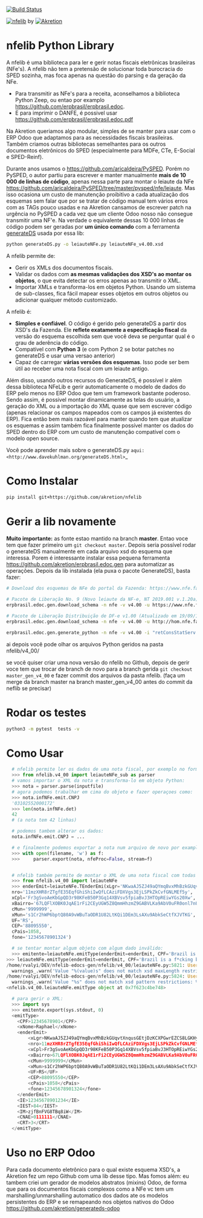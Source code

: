 [![Build Status](https://travis-ci.org/akretion/nfelib.svg?branch=master_gen_v4_00)](https://travis-ci.org/akretion/nfelib)

[![nfelib](https://raw.githubusercontent.com/akretion/nfelib/master/ext/nfe.jpg)](https://github.com/akretion/nfelib/) by [![Akretion](https://raw.githubusercontent.com/akretion/nfelib/master/ext/akretion-logo2.png)](https://akretion.com/pt_BR)

# nfelib Python Library

A nfelib é uma biblioteca para ler e gerir notas fiscais eletrônicas brasileiras (NFe's). A nfelib não tem a pretensão de solucionar toda burocracia do SPED sozinha, mas foca apenas na questão do parsing e da geração da NFe.

* Para transmitir as NFe's para a receita, aconselhamos a biblioteca Python Zeep, ou entao por examplo https://github.com/erpbrasil/erpbrasil.edoc.
* E para imprimir o DANFE, é possivel usar https://github.com/erpbrasil/erpbrasil.edoc.pdf 

Na Akretion queriamos algo modular, simples de se manter para usar com o ERP Odoo que adaptamos para as necessidades fiscais brasileiras. Também criamos outras bibliotecas semelhantes para os outros documentos eletrônicos do SPED (especialmente para MDFe, CTe, E-Social e SPED-Reinf).

Durante anos usamos o https://github.com/aricaldeira/PySPED. Porém no PySPED, o autor partiu para escrever e manter manualmente **mais de 10 000 de linhas de código**, apenas nessa parte para montar o leiaute da NFe https://github.com/aricaldeira/PySPED/tree/master/pysped/nfe/leiaute. Mas isso ocasiona um custo de manutenção proibitivo a cada atualização dos esquemas sem falar que por se tratar de código manual tem vários erros com as TAGs pouco usadas e na Akretion cansamos de escrever patch na urgência no PySPED a cada vez que um cliente Odoo nosso não consegue transmitir uma NF'e. Na verdade o equivalente dessas 10 000 linhas de código podem ser geradas por **um único comando** com a ferramenta [generateDS](http://www.davekuhlman.org/generateDS.html) usada por essa lib:

```bash
python generateDS.py -o leiauteNFe.py leiauteNFe_v4.00.xsd
```

A nfelib permite de:

* Gerir os XMLs dos documentos fiscais.
* Validar os dados com **as mesmas validações dos XSD's ao montar os objetos**, o que evita detectar os erros apenas ao transmitir o XML.
* Importar XMLs e transforma-los em objetos Python. Usando um sistema de sub-classes, fica fácil mapear esses objetos em outros objetos ou adicionar qualquer método customizado.

A nfelib é:

* **Simples e confiável**. O código é gerido pelo generateDS a partir dos XSD's da Fazenda. Ele **reflete exatamente a especificação fiscal** da versão do esquema escolhida sem que você deva se perguntar qual é o grau de aderência do código.
* Compatível com **Python 3** (e com Python 2 se botar patches no generateDS e usar uma versao anterior)
* Capaz de carregar **várias versões dos esquemas**. Isso pode ser bem útil ao receber uma nota fiscal com um leiaute antigo.

Além disso, usando outros recursos do GenerateDS, é possível ir além dessa biblioteca NFeLib e gerir automaticamente o modelo de dados do ERP pelo menos no ERP Odoo que tem um framework bastante poderoso. Sendo assim, é possivel montar dinamicamente as telas do usuário, a geração do XML ou a importação do XML quase que sem escrever código (apenas relacionar os campos mapeados com os campos já existentes do ERP). Fica então bem mais razoável para manter quando tem que atualizar os esquemas e assim também fica finalmente possível manter os dados do SPED dentro do ERP com um custo de manutenção compatível com o modelo open source.

Você pode aprender mais sobre o generateDS.py `aqui: <http://www.davekuhlman.org/generateDS.html>`_

# Como Instalar

```bash
pip install git+https://github.com/akretion/nfelib
```
# Gerir a lib novamente
**Muito importante:** as fonte estao mantido na branch **master**. Entao voce tem que fazer primeiro um 
```git checkout master```.
Depois seria possível rodar o generateDS manualmente em cada arquivo xsd do esquema que interessa. Porem é interessante instalar essa pequena ferramenta https://github.com/akretion/erpbrasil.edoc.gen para automatizar as operações. Depois da lib instalada (ela puxa o pacote GenerateDS), basta fazer:
```bash
# Download dos esquemas de NFe do portal da Fazenda: https://www.nfe.fazenda.gov.br/portal/listaConteudo.aspx?tipoConteudo=/fwLvLUSmU8=
  
# Pacote de Liberação No. 9 (Novo leiaute da NF-e, NT 2019.001 v.1.20a). Publicado em 20/08/2019.
erpbrasil.edoc.gen.download_schema -n nfe -v v4.00 -u https://www.nfe.fazenda.gov.br/portal/exibirArquivo.aspx?conteudo=vdxcmJ2AgTo=

# Pacote de Liberação Distribuição de DF-e v1.00 (Atualizado em 19/09/14) (ZIP)
erpbrasil.edoc.gen.download_schema -n nfe -v v4.00 -u http://hom.nfe.fazenda.gov.br/portal/exibirArquivo.aspx?conteudo=PVvR01d6%20s8=

erpbrasil.edoc.gen.generate_python -n nfe -v v4.00 -i "retConsStatServ|retConsSitNFe|retEnviNFe|retConsReciNFe|retInutNFe|distDFeInt|retDistDFeInt" -d .
```
ai depois você pode olhar os arquivos Python geridos na pasta nfelib/v4_00/

se você quiser criar uma nova versão do nfelib no Github, depois de gerir voce tem que trocar de branch de novo para a branch gerida `git checkout master_gen_v4_00` e fazer commit dos arquivos da pasta nfelib. (faça um merge da branch master na branch master_gen_v4_00 antes do commit da neflib se precisar)

# Rodar os testes

```bash
python3 -m pytest  tests -v
```

# Como Usar

```python
  # nfelib permite ler os dados de uma nota fiscal, por exemplo no formato 4.00:
  >>> from nfelib.v4_00 import leiauteNFe_sub as parser
  # vamos importar o XML da nota e transforma-lo em objeto Python:
  >>> nota = parser.parse(inputfile)
  # agora podemos trabalhar em cima do objeto e fazer operaçoes como:
  >>> nota.infNFe.emit.CNPJ
  '03102552000172'
  >>> len(nota.infNFe.det)
  42
  # (a nota tem 42 linhas)

  # podemos tambem alterar os dados:
  nota.infNFe.emit.CNPJ = ...

  # e finalmente podemos exportar a nota num arquivo de novo por examplo
  >>> with open(filename, 'w') as f:
  >>>     parser.export(nota, nfeProc=False, stream=f)


  # nfelib também permite de montar o XML de uma nota fiscal com todas validações dos XSDs já nos objetos:
  >>> from nfelib.v4_00 import leiauteNFe
  >>> enderEmit=leiauteNFe.TEnderEmi(xLgr='NKwaAJ5ZJ49aQYmqBvxMhBzkGUqvtXnqusGEtjDzKCXPGwrEZCS8LGKHyBbV',
  nro='11mzXHR8rZTgfE35EqfGhiShiIwQfLCAziFDXVgs3EjLSPkZkCvfGNLMEf5y',
  xCpl='Fr3gSvoAeKbGpQD3r98KFeB50P3Gq14XBVsv5fpiaBvJ3HTOpREiwYGs20Xw',
  xBairro='67LQFlXOBK0JqAE1rFi2CEyUGW5Z8QmmHhzmZ9GABVLKa9AbV0uFR0onl7nU',
  cMun='9999999',
  xMun='s1Cr2hWP6bptQ80A9vWBuTaODR1U82LtKQi1DEm3LsAXu9AbkSeCtfXJVTKG',
  UF='RS',
  CEP='88095550',
  cPais=1058,
  fone='12345678901324')

  # se tentar montar algum objeto com algum dado inválido:
  >>> emitente=leiauteNFe.emitType(enderEmit=enderEmit, CPF='Brazil is a f*cking bureaucracy', xNome='Raphael', IE='12345678901234', IEST='84', IM='zjfBnFVG8TBq8iW', CNAE='0111111', CRT='3')
>>> leiauteNFe.emitType(enderEmit=enderEmit, CPF='Brazil is a f*cking bureaucracy', xNome='Raphael', IE='12345678901234', IEST='84', IM='zjfBnFVG8TBq8iW', CNAE='0111111', CRT='3')
/home/rvalyi/DEV/nfelib-edocs-gen/nfelib/v4_00/leiauteNFe.py:5821: UserWarning: Value "b'Brazil is a f*cking bureaucracy'" does not match xsd maxLength restriction on TCpf
  warnings_.warn('Value "%(value)s" does not match xsd maxLength restriction on TCpf' % {"value" : value.encode("utf-8")} )
/home/rvalyi/DEV/nfelib-edocs-gen/nfelib/v4_00/leiauteNFe.py:5824: UserWarning: Value "b'Brazil is a f*cking bureaucracy'" does not match xsd pattern restrictions: [['^([0-9]{11})$']]
  warnings_.warn('Value "%s" does not match xsd pattern restrictions: %s' % (value.encode('utf-8'), self.validate_TCpf_patterns_, ))
<nfelib.v4_00.leiauteNFe.emitType object at 0x7f623c4be748>

  # para gerir o XML:
  >>> import sys
  >>> emitente.export(sys.stdout, 0)
  <emitType>
    <CPF>12345678901</CPF>
    <xNome>Raphael</xNome>
    <enderEmit>
        <xLgr>NKwaAJ5ZJ49aQYmqBvxMhBzkGUqvtXnqusGEtjDzKCXPGwrEZCS8LGKHyBbV</xLgr>
        <nro>11mzXHR8rZTgfE35EqfGhiShiIwQfLCAziFDXVgs3EjLSPkZkCvfGNLMEf5y</nro>
        <xCpl>Fr3gSvoAeKbGpQD3r98KFeB50P3Gq14XBVsv5fpiaBvJ3HTOpREiwYGs20Xw</xCpl>
        <xBairro>67LQFlXOBK0JqAE1rFi2CEyUGW5Z8QmmHhzmZ9GABVLKa9AbV0uFR0onl7nU</xBairro>
        <cMun>9999999</cMun>
        <xMun>s1Cr2hWP6bptQ80A9vWBuTaODR1U82LtKQi1DEm3LsAXu9AbkSeCtfXJVTKG</xMun>
        <UF>RS</UF>
        <CEP>88095550</CEP>
        <cPais>1058</cPais>
        <fone>12345678901324</fone>
    </enderEmit>
    <IE>12345678901234</IE>
    <IEST>84</IEST>
    <IM>zjfBnFVG8TBq8iW</IM>
    <CNAE>0111111</CNAE>
    <CRT>3</CRT>
  </emitType>
```

# Uso no ERP Odoo

Para cada documento eletrônico para o qual existe esquema XSD's, a Akretion fez um repo Github com uma lib desse tipo.
Mas fomos além: eu tambem criei um gerador de modelos abstratos (mixins) Odoo, de forma que para os documentos fiscais complexos como a NFe vc tem um marshalling/unmarshalling automatico dos dados ate os modelos persistentes do ERP e se remapeando nos objetos nativos do Odoo https://github.com/akretion/generateds-odoo
